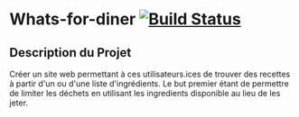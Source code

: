 # Whats-for-diner [![Build Status](https://travis-ci.com/slesouef/Whats-for-diner.svg?branch=develop)](https://travis-ci.com/slesouef/Whats-for-diner)

## Description du Projet
Créer un site web permettant à ces utilisateurs.ices de trouver des recettes à partir d'un ou d'une liste d'ingrédients.
Le but premier étant de permettre de limiter les déchets en utilisant les ingredients disponible au lieu de les jeter.